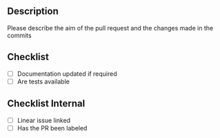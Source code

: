 ## Description

Please describe the aim of the pull request and the changes made in the commits

## Checklist

- [ ] Documentation updated if required
- [ ] Are tests available
      
## Checklist Internal

- [ ] Linear issue linked
- [ ] Has the PR been labeled

